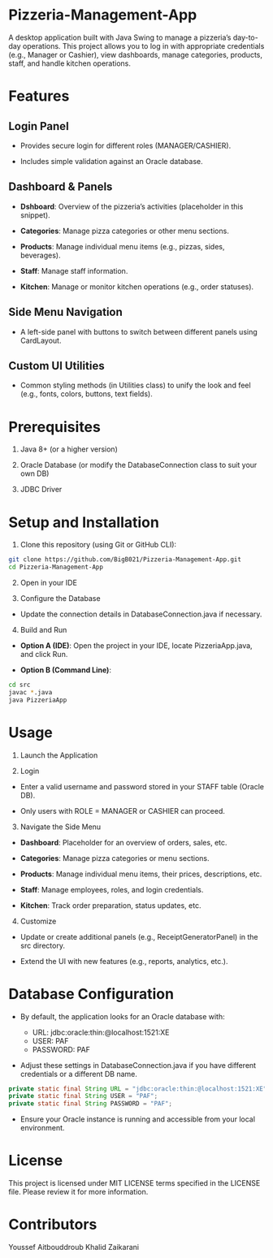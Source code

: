 # Pizzeria-Management-App
A desktop application built with Java Swing to manage a pizzeria’s day-to-day operations. This project allows you to log in with appropriate credentials (e.g., Manager or Cashier), view dashboards, manage categories, products, staff, and handle kitchen operations.
# Features
## Login Panel

* Provides secure login for different roles (MANAGER/CASHIER).

* Includes simple validation against an Oracle database.

## Dashboard & Panels

* **Dshboard**: Overview of the pizzeria’s activities (placeholder in this snippet).

* **Categories**: Manage pizza categories or other menu sections.

* **Products**: Manage individual menu items (e.g., pizzas, sides, beverages).

* **Staff**: Manage staff information.

* **Kitchen**: Manage or monitor kitchen operations (e.g., order statuses).

## Side Menu Navigation

* A left-side panel with buttons to switch between different panels using CardLayout.

## Custom UI Utilities

* Common styling methods (in Utilities class) to unify the look and feel (e.g., fonts, colors, buttons, text fields).

# Prerequisites
1. Java 8+ (or a higher version)

2. Oracle Database (or modify the DatabaseConnection class to suit your own DB)

3. JDBC Driver

# Setup and Installation
1. Clone this repository (using Git or GitHub CLI):

```bash 
git clone https://github.com/BigB021/Pizzeria-Management-App.git
cd Pizzeria-Management-App
```

2. Open in your IDE

3. Configure the Database

* Update the connection details in DatabaseConnection.java if necessary.

4. Build and Run

* **Option A (IDE)**: Open the project in your IDE, locate PizzeriaApp.java, and click Run.

* **Option B (Command Line)**:

```bash
cd src
javac *.java
java PizzeriaApp
```
# Usage
1. Launch the Application

2. Login

* Enter a valid username and password stored in your STAFF table (Oracle DB).

* Only users with ROLE = MANAGER or CASHIER can proceed.

3. Navigate the Side Menu

* **Dashboard**: Placeholder for an overview of orders, sales, etc.

* **Categories**: Manage pizza categories or menu sections.

* **Products**: Manage individual menu items, their prices, descriptions, etc.

* **Staff**: Manage employees, roles, and login credentials.

* **Kitchen**: Track order preparation, status updates, etc.

4. Customize

* Update or create additional panels (e.g., ReceiptGeneratorPanel) in the src directory.

* Extend the UI with new features (e.g., reports, analytics, etc.).

# Database Configuration
* By default, the application looks for an Oracle database with:

    * URL: jdbc:oracle:thin:@localhost:1521:XE
    * USER: PAF
    * PASSWORD: PAF

* Adjust these settings in DatabaseConnection.java if you have different credentials or a different DB name.
```java
private static final String URL = "jdbc:oracle:thin:@localhost:1521:XE";
private static final String USER = "PAF";
private static final String PASSWORD = "PAF";

```
* Ensure your Oracle instance is running and accessible from your local environment.

# License
This project is licensed under MIT LICENSE terms specified in the LICENSE file. Please review it for more information.


# Contributors
Youssef Aitbouddroub 
Khalid Zaikarani